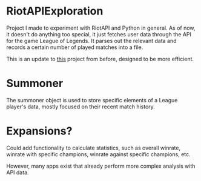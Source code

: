 # RiotAPIExploration
Project I made to experiment with RiotAPI and Python in general. As of now, it doesn't do anything too special, it just fetches user data through the API for the game League of Legends. It parses out the relevant data and records a certain number of played matches into a file. 

This is an update to [this](https://github.com/minorenji/LeagueStats) project from before, designed to be more efficient.

# Summoner
The summoner object is used to store specific elements of a League player's data, mostly focused on their recent match history.

# Expansions?
Could add functionality to calculate statistics, such as overall winrate, winrate with specific champions, winrate against specific champions, etc.

However, many apps exist that already perform more complex analysis with API data.
